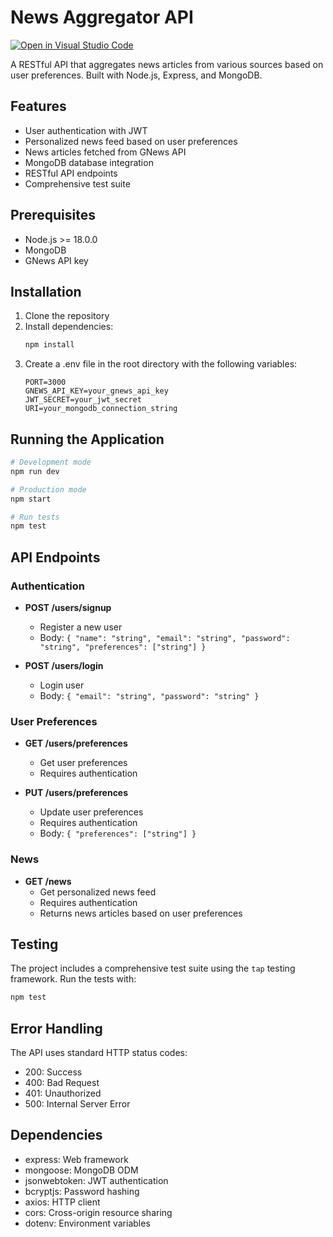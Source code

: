 # News Aggregator API

[![Open in Visual Studio Code](https://classroom.github.com/assets/open-in-vscode-2e0aaae1b6195c2367325f4f02e2d04e9abb55f0b24a779b69b11b9e10269abc.svg)](https://classroom.github.com/online_ide?assignment_repo_id=19628518&assignment_repo_type=AssignmentRepo)

A RESTful API that aggregates news articles from various sources based on user preferences. Built with Node.js, Express, and MongoDB.

## Features

- User authentication with JWT
- Personalized news feed based on user preferences
- News articles fetched from GNews API
- MongoDB database integration
- RESTful API endpoints
- Comprehensive test suite

## Prerequisites

- Node.js >= 18.0.0
- MongoDB
- GNews API key

## Installation

1. Clone the repository
2. Install dependencies:
   ```bash
   npm install
   ```
3. Create a .env file in the root directory with the following variables:
   ```env
   PORT=3000
   GNEWS_API_KEY=your_gnews_api_key
   JWT_SECRET=your_jwt_secret
   URI=your_mongodb_connection_string
   ```

## Running the Application

```bash
# Development mode
npm run dev

# Production mode
npm start

# Run tests
npm test
```

## API Endpoints

### Authentication

- **POST /users/signup**
  - Register a new user
  - Body: `{ "name": "string", "email": "string", "password": "string", "preferences": ["string"] }`

- **POST /users/login**
  - Login user
  - Body: `{ "email": "string", "password": "string" }`

### User Preferences

- **GET /users/preferences**
  - Get user preferences
  - Requires authentication

- **PUT /users/preferences**
  - Update user preferences
  - Requires authentication
  - Body: `{ "preferences": ["string"] }`

### News

- **GET /news**
  - Get personalized news feed
  - Requires authentication
  - Returns news articles based on user preferences

## Testing

The project includes a comprehensive test suite using the `tap` testing framework. Run the tests with:

```bash
npm test
```

## Error Handling

The API uses standard HTTP status codes:
- 200: Success
- 400: Bad Request
- 401: Unauthorized
- 500: Internal Server Error

## Dependencies

- express: Web framework
- mongoose: MongoDB ODM
- jsonwebtoken: JWT authentication
- bcryptjs: Password hashing
- axios: HTTP client
- cors: Cross-origin resource sharing
- dotenv: Environment variables